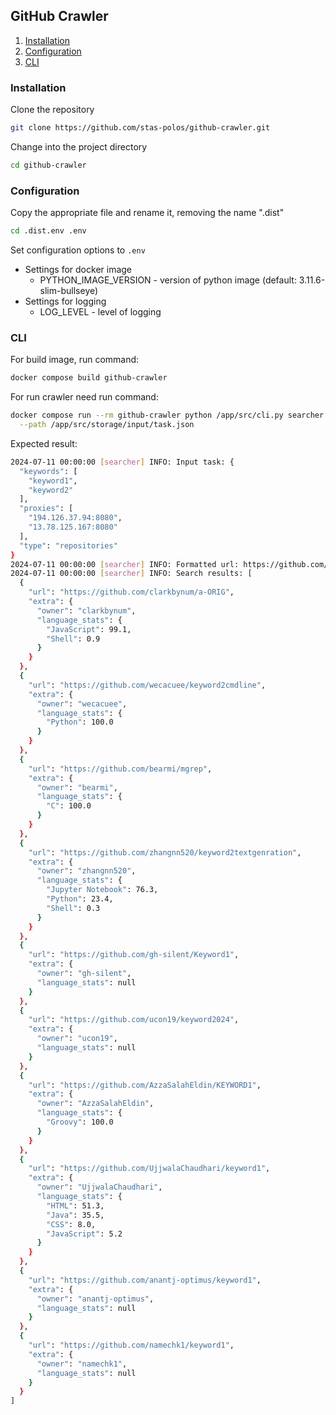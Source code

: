 ## GitHub Crawler

1. [Installation](#installation)
2. [Configuration](#configuration)
4. [CLI](#cli)


### Installation
Clone the repository
```bash
git clone https://github.com/stas-polos/github-crawler.git
```

Change into the project directory
```bash
cd github-crawler
```

### Configuration

Copy the appropriate file and rename it, removing the name ".dist"
```bash
cd .dist.env .env
```

Set configuration options to `.env`
* Settings for docker image
  * PYTHON_IMAGE_VERSION - version of python image (default: 3.11.6-slim-bullseye)
* Settings for logging
  * LOG_LEVEL - level of logging

### CLI

For build image, run command:
```bash
docker compose build github-crawler
```

For run crawler need run command:
```bash
docker compose run --rm github-crawler python /app/src/cli.py searcher crawl \
  --path /app/src/storage/input/task.json
```
Expected result:
```bash
2024-07-11 00:00:00 [searcher] INFO: Input task: {
  "keywords": [
    "keyword1",
    "keyword2"
  ],
  "proxies": [
    "194.126.37.94:8080",
    "13.78.125.167:8080"
  ],
  "type": "repositories"
}
2024-07-11 00:00:00 [searcher] INFO: Formatted url: https://github.com/search?q=keyword1+OR+keyword2&type=repositories
2024-07-11 00:00:00 [searcher] INFO: Search results: [
  {
    "url": "https://github.com/clarkbynum/a-ORIG",
    "extra": {
      "owner": "clarkbynum",
      "language_stats": {
        "JavaScript": 99.1,
        "Shell": 0.9
      }
    }
  },
  {
    "url": "https://github.com/wecacuee/keyword2cmdline",
    "extra": {
      "owner": "wecacuee",
      "language_stats": {
        "Python": 100.0
      }
    }
  },
  {
    "url": "https://github.com/bearmi/mgrep",
    "extra": {
      "owner": "bearmi",
      "language_stats": {
        "C": 100.0
      }
    }
  },
  {
    "url": "https://github.com/zhangnn520/keyword2textgenration",
    "extra": {
      "owner": "zhangnn520",
      "language_stats": {
        "Jupyter Notebook": 76.3,
        "Python": 23.4,
        "Shell": 0.3
      }
    }
  },
  {
    "url": "https://github.com/gh-silent/Keyword1",
    "extra": {
      "owner": "gh-silent",
      "language_stats": null
    }
  },
  {
    "url": "https://github.com/ucon19/keyword2024",
    "extra": {
      "owner": "ucon19",
      "language_stats": null
    }
  },
  {
    "url": "https://github.com/AzzaSalahEldin/KEYWORD1",
    "extra": {
      "owner": "AzzaSalahEldin",
      "language_stats": {
        "Groovy": 100.0
      }
    }
  },
  {
    "url": "https://github.com/UjjwalaChaudhari/keyword1",
    "extra": {
      "owner": "UjjwalaChaudhari",
      "language_stats": {
        "HTML": 51.3,
        "Java": 35.5,
        "CSS": 8.0,
        "JavaScript": 5.2
      }
    }
  },
  {
    "url": "https://github.com/anantj-optimus/keyword1",
    "extra": {
      "owner": "anantj-optimus",
      "language_stats": null
    }
  },
  {
    "url": "https://github.com/namechk1/keyword1",
    "extra": {
      "owner": "namechk1",
      "language_stats": null
    }
  }
]
```
